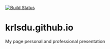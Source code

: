 [![Build Status](https://travis-ci.org/krlsdu/krlsdu.github.io.svg?branch=master)](https://travis-ci.org/krlsdu/krlsdu.github.io)

# krlsdu.github.io
My page personal and professional presentation

